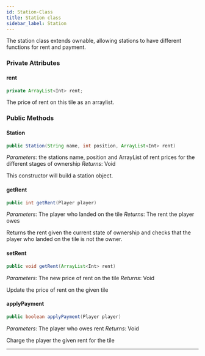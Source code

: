 ```yaml
---
id: Station-Class
title: Station class
sidebar_label: Station
---
```


The station class extends ownable, allowing stations to have different functions for rent and payment.

### Private Attributes 
#### rent
```java
private ArrayList<Int> rent;
```
The price of rent on this tile as an arraylist.

### Public Methods 
#### Station
```java
public Station(String name, int position, ArrayList<Int> rent)
```
*Parameters*: the stations name, position and ArrayList of rent prices for the different stages of ownership
*Returns*: Void

This constructor will build a station object. 

#### getRent
```java
public int getRent(Player player)
```
*Parameters*: The player who landed on the tile
*Returns*: The rent the player owes

Returns the rent given the current state of ownership and checks that the player who landed on the tile is not the owner. 

#### setRent
```java
public void getRent(ArrayList<Int> rent)
```
*Parameters*: The new price of rent on the tile
*Returns*: Void

Update the price of rent on the given tile

#### applyPayment
```java
public boolean applyPayment(Player player)
```
*Parameters*: The player who owes rent
*Returns*: Void

Charge the player the given rent for the tile

---



